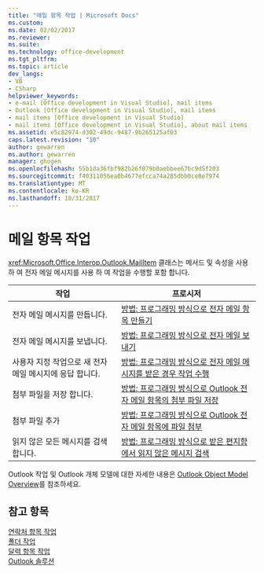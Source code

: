 ```yaml
---
title: "메일 항목 작업 | Microsoft Docs"
ms.custom: 
ms.date: 02/02/2017
ms.reviewer: 
ms.suite: 
ms.technology: office-development
ms.tgt_pltfrm: 
ms.topic: article
dev_langs:
- VB
- CSharp
helpviewer_keywords:
- e-mail [Office development in Visual Studio], mail items
- Outlook [Office development in Visual Studio], mail items
- mail items [Office development in Visual Studio]
- mail items [Office development in Visual Studio], about mail items
ms.assetid: e5c82974-d302-49dc-9487-9b265125af03
caps.latest.revision: "10"
author: gewarren
ms.author: gewarren
manager: ghogen
ms.openlocfilehash: 55b1da36fbf982b26f079b0aebbee67bc9d5f203
ms.sourcegitcommit: f40311056ea0b4677efcca74a285dbb0ce0e7974
ms.translationtype: MT
ms.contentlocale: ko-KR
ms.lasthandoff: 10/31/2017
---
```

# <a name="working-with-mail-items"></a>메일 항목 작업
  <xref:Microsoft.Office.Interop.Outlook.MailItem> 클래스는 메서드 및 속성을 사용 하 여 전자 메일 메시지를 사용 하 여 작업을 수행할 포함 합니다.  
  
|작업|프로시저|  
|----------|---------------|  
|전자 메일 메시지를 만듭니다.|[방법: 프로그래밍 방식으로 전자 메일 항목 만들기](../vsto/how-to-programmatically-create-an-e-mail-item.md)|  
|전자 메일 메시지를 보냅니다.|[방법: 프로그래밍 방식으로 전자 메일 보내기](../vsto/how-to-programmatically-send-e-mail-programmatically.md)|  
|사용자 지정 작업으로 새 전자 메일 메시지에 응답 합니다.|[방법: 프로그래밍 방식으로 전자 메일 메시지를 받은 경우 작업 수행](../vsto/how-to-programmatically-perform-actions-when-an-e-mail-message-is-received.md)|  
|첨부 파일을 저장 합니다.|[방법: 프로그래밍 방식으로 Outlook 전자 메일 항목의 첨부 파일 저장](../vsto/how-to-programmatically-save-attachments-from-outlook-e-mail-items.md)|  
|첨부 파일 추가|[방법: 프로그래밍 방식으로 Outlook 전자 메일 항목에 파일 첨부](../vsto/how-to-programmatically-attach-files-to-outlook-e-mail-items.md)|  
|읽지 않은 모든 메시지를 검색 합니다.|[방법: 프로그래밍 방식으로 받은 편지함에서 읽지 않은 메시지 검색](../vsto/how-to-programmatically-retrieve-unread-messages-from-the-inbox.md)|  
  
 Outlook 작업 및 Outlook 개체 모델에 대한 자세한 내용은 [Outlook Object Model Overview](../vsto/outlook-object-model-overview.md)를 참조하세요.  
  
## <a name="see-also"></a>참고 항목  
 [연락처 항목 작업](../vsto/working-with-contact-items.md)   
 [폴더 작업](../vsto/working-with-folders.md)   
 [달력 항목 작업](../vsto/working-with-calendar-items.md)   
 [Outlook 솔루션](../vsto/outlook-solutions.md)  
  
  